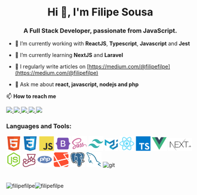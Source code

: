 <!-- create by https://rahuldkjain.github.io/gh-profile-readme-generator/ -->
<h1 align="center">Hi 👋, I'm Filipe Sousa</h1>
<h3 align="center">A Full Stack Developer, passionate from JavaScript.</h3>

- 🔭 I’m currently working with **ReactJS**, **Typescript**, **Javascript** and **Jest**

- 🌱 I’m currently learning **NextJS** and **Laravel**

- 📝 I regularly write articles on [https://medium.com/@filipefilpe](https://medium.com/@filipefilpe)

- 💬 Ask me about **react, javascript, nodejs and php**

📫 **How to reach me**
<div>  
    <a href="mailto:sfilipef@gmail.com" target="_blank">
        <img src="https://img.shields.io/badge/Gmail-D14836?style=for-the-badge&logo=gmail&logoColor=white" />
    <a/>
    <a href="https://linkedin.com/in/filipe-filpe" target="_blank">
        <img src="https://img.shields.io/badge/LinkedIn-0077B5?style=for-the-badge&logo=linkedin&logoColor=white" />
    <a/>
    <a href="https://www.instagram.com/filipe.filpe/" target="_blank">
        <img src="https://img.shields.io/badge/Instagram-E4405F?style=for-the-badge&logo=instagram&logoColor=white" />
    <a/>
    <a href="https://medium.com/@filipefilpe" target="_blank">
        <img src="https://img.shields.io/badge/Medium-12100E?style=for-the-badge&logo=medium&logoColor=white" />
    <a/>
    <a href="https://github.com/FilipeFilpe/FilipeFilpe" target="_blank">
        <img src="https://img.shields.io/badge/GitHub-100000?style=for-the-badge&logo=github&logoColor=white" />
    <a/>
</div>
<div>
    <h3 align="left">Languages and Tools:</h3>
    <!-- html5 -->
    <img src="https://raw.githubusercontent.com/devicons/devicon/master/icons/html5/html5-original.svg" alt="html5"  height="40" />
    <!-- css3 -->
    <img src="https://raw.githubusercontent.com/devicons/devicon/master/icons/css3/css3-original.svg" alt="css3"  height="40" />
    <!-- javascript -->
    <img src="https://raw.githubusercontent.com/devicons/devicon/master/icons/javascript/javascript-original.svg" alt="javascript"  height="40" />
    <!-- bootstrap -->
    <img src="https://raw.githubusercontent.com/devicons/devicon/master/icons/bootstrap/bootstrap-plain.svg" alt="bootstrap"  height="40" />
    <!-- sass -->
    <img src="https://raw.githubusercontent.com/devicons/devicon/master/icons/sass/sass-original.svg" alt="sass"  height="40" />
    <!-- tailwindcss -->
    <img src="https://raw.githubusercontent.com/devicons/devicon/master/icons/tailwindcss/tailwindcss-plain.svg" alt="tailwind"  height="40" />
    <!-- materialui -->
    <img src="https://raw.githubusercontent.com/devicons/devicon/master/icons/materialui/materialui-original.svg" alt="materialui" width="35" height="35" />
    <!-- reactjs -->
    <img src="https://raw.githubusercontent.com/devicons/devicon/master/icons/react/react-original.svg" alt="react"  height="40" />
    <!-- typescript -->
    <img src="https://raw.githubusercontent.com/devicons/devicon/master/icons/typescript/typescript-original.svg" alt="typescript"  height="40" />
    <!-- vuejs -->
    <img src="https://raw.githubusercontent.com/devicons/devicon/master/icons/vuejs/vuejs-original.svg" alt="vuejs"  height="40" />
    <!-- nextjs -->
    <!--<img src="https://cdn.worldvectorlogo.com/logos/nextjs-3.svg" alt="nextjs"  height="40" />-->    
    <img src="./nextjslogo.png" alt="nextjs" height="35" />
    <!-- nodejs -->
    <img src="https://raw.githubusercontent.com/devicons/devicon/master/icons/nodejs/nodejs-plain.svg" alt="nodejs"  height="40" />
    <!-- jest -->
    <img src="https://raw.githubusercontent.com/devicons/devicon/master/icons/jest/jest-plain.svg" alt="jest"  height="35" />
    <!-- php -->
    <img src="https://raw.githubusercontent.com/devicons/devicon/master/icons/php/php-plain.svg" alt="php"  height="40" />
    <!-- laravel -->
    <img src="https://raw.githubusercontent.com/devicons/devicon/master/icons/laravel/laravel-plain.svg" alt="laravel"  height="40" />
    <!-- postgresql -->
    <img src="https://raw.githubusercontent.com/devicons/devicon/master/icons/postgresql/postgresql-original.svg" alt="postgresql"  height="40" />
    <!-- mysql -->
    <img src="https://raw.githubusercontent.com/devicons/devicon/master/icons/mysql/mysql-original.svg" alt="mysql"  height="40" />
    <!-- git -->
    <img src="https://www.vectorlogo.zone/logos/git-scm/git-scm-icon.svg" alt="git"  height="40" />
    <!-- docker 
    <img src="https://raw.githubusercontent.com/devicons/devicon/master/icons/docker/docker-original.svg" alt="docker"  height="40" />-->
</div>
<h1 align="center"></h1>
<div style="display: flex;">
    <img height="180em" align="left" src="https://github-readme-stats.vercel.app/api?username=filipefilpe&show_icons=true&locale=en&theme=dark" alt="filipefilpe" />
    <img height="180em" align="left" src="https://github-readme-stats.vercel.app/api/top-langs?username=filipefilpe&show_icons=true&locale=en&layout=compact&theme=dark" alt="filipefilpe" />
</div>
<!-- <p>
    <img align="center" src="https://github-readme-streak-stats.herokuapp.com/?user=filipefilpe&" alt="filipefilpe" />
</p> -->
